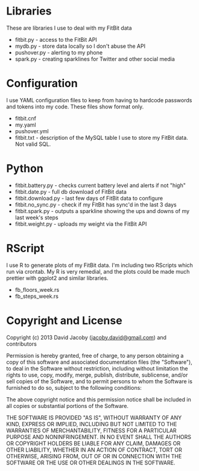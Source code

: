 
Libraries
=========

These are libraries I use to deal with my FitBit data

-   fitbit.py - access to the FitBit API
-   mydb.py - store data locally so I don't abuse the API
-   pushover.py - alerting to my phone
-   spark.py - creating sparklines for Twitter and other social media

Configuration
=============

I use YAML configuration files to keep from having to hardcode passwords
and tokens into my code. These files show format only.

-   fitbit.cnf
-   my.yaml
-   pushover.yml
-   fitbit.txt - description of the MySQL table I use to store my FitBit data. Not valid SQL.

Python
======

-   fitbit.battery.py - checks current battery level and alerts if not "high"
-   fitbit.date.py - full db download of FitBit data
-   fitbit.download.py - last few days of FitBit data to configure
-   fitbit.no_sync.py - check if my FitBit has sync'd in the last 3 days
-   fitbit.spark.py - outputs a sparkline showing the ups and downs of my last week's steps
-   fitbit.weight.py - uploads my weight via the FitBit API

RScript
=======

I use R to generate plots of my FitBit data. I'm including two RScripts
which run via crontab. My R is very remedial, and the plots could be made
much prettier with ggplot2 and similar libraries.

-   fb_floors_week.rs
-   fb_steps_week.rs

Copyright and License
=====================

Copyright (c) 2013 David Jacoby (jacoby.david@gmail.com) and contributors

 Permission is hereby granted, free of charge, to any person obtaining a copy
 of this software and associated documentation files (the "Software"), to deal
 in the Software without restriction, including without limitation the rights
 to use, copy, modify, merge, publish, distribute, sublicense, and/or sell
 copies of the Software, and to permit persons to whom the Software is
 furnished to do so, subject to the following conditions:

 The above copyright notice and this permission notice shall be included in
 all copies or substantial portions of the Software.

 THE SOFTWARE IS PROVIDED "AS IS", WITHOUT WARRANTY OF ANY KIND, EXPRESS OR
 IMPLIED, INCLUDING BUT NOT LIMITED TO THE WARRANTIES OF MERCHANTABILITY,
 FITNESS FOR A PARTICULAR PURPOSE AND NONINFRINGEMENT. IN NO EVENT SHALL THE
 AUTHORS OR COPYRIGHT HOLDERS BE LIABLE FOR ANY CLAIM, DAMAGES OR OTHER
 LIABILITY, WHETHER IN AN ACTION OF CONTRACT, TORT OR OTHERWISE, ARISING FROM,
 OUT OF OR IN CONNECTION WITH THE SOFTWARE OR THE USE OR OTHER DEALINGS IN
 THE SOFTWARE.
